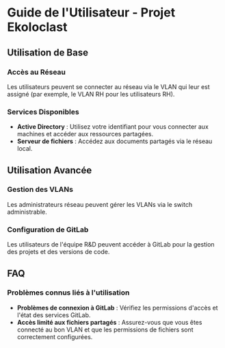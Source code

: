 # Guide de l'Utilisateur - Projet Ekoloclast

## Utilisation de Base

### Accès au Réseau
Les utilisateurs peuvent se connecter au réseau via le VLAN qui leur est assigné (par exemple, le VLAN RH pour les utilisateurs RH).

### Services Disponibles
- **Active Directory** : Utilisez votre identifiant pour vous connecter aux machines et accéder aux ressources partagées.
- **Serveur de fichiers** : Accédez aux documents partagés via le réseau local.

## Utilisation Avancée

### Gestion des VLANs
Les administrateurs réseau peuvent gérer les VLANs via le switch administrable.

### Configuration de GitLab
Les utilisateurs de l'équipe R&D peuvent accéder à GitLab pour la gestion des projets et des versions de code.

## FAQ

### Problèmes connus liés à l'utilisation

- **Problèmes de connexion à GitLab** : Vérifiez les permissions d'accès et l'état des services GitLab.
- **Accès limité aux fichiers partagés** : Assurez-vous que vous êtes connecté au bon VLAN et que les permissions de fichiers sont correctement configurées.

